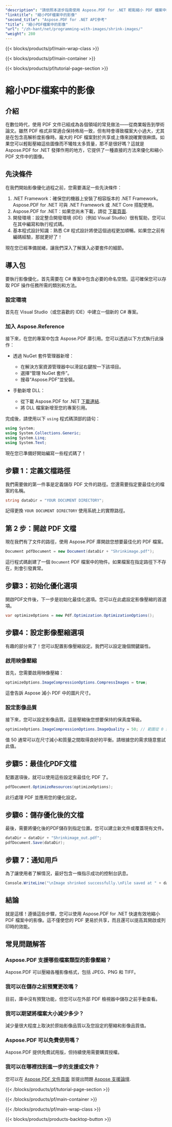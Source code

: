 ```yaml
---
"description": "請依照本逐步指南使用 Aspose.PDF for .NET 輕鬆縮小 PDF 檔案中的影像，確保檔案大小更小，同時保持品質。"
"linktitle": "縮小PDF檔案中的影像"
"second_title": "Aspose.PDF for .NET API參考"
"title": "縮小PDF檔案中的影像"
"url": "/zh-hant/net/programming-with-images/shrink-images/"
"weight": 280
---
```


{{< blocks/products/pf/main-wrap-class >}}

{{< blocks/products/pf/main-container >}}

{{< blocks/products/pf/tutorial-page-section >}}

# 縮小PDF檔案中的影像

## 介紹

在數位時代，使用 PDF 文件已經成為各個領域的常見做法——從商業報告到學術論文。雖然 PDF 格式非常適合保持佈局一致，但有時會導致檔案大小過大，尤其是在包含高解析度影像時。龐大的 PDF 檔案對於共享或上傳來說確實很麻煩。如果您可以輕鬆壓縮這些圖像而不犧牲太多質量，那不是很好嗎？這就是 Aspose.PDF for .NET 發揮作用的地方，它提供了一種直接的方法來優化和縮小 PDF 文件中的圖像。 

## 先決條件

在我們開始影像優化過程之前，您需要滿足一些先決條件：

1. .NET Framework：確保您的機器上安裝了相容版本的 .NET Framework。 Aspose.PDF for .NET 可與 .NET Framework 或 .NET Core 搭配使用。
2. Aspose.PDF for .NET：如果您尚未下載，請從 [下載頁面](https://releases。aspose.com/pdf/net/).
3. 開發環境：設定整合開發環境 (IDE)（例如 Visual Studio）很有幫助，您可以在其中編寫和執行程式碼。
4. 基本程式設計知識：熟悉 C# 程式設計將使這個過程更加順暢。如果您之前有編碼經驗，那就更好了！

現在您已經準備就緒，讓我們深入了解匯入必要套件的細節。

## 導入包

要執行影像優化，首先需要在 C# 專案中包含必要的命名空間。這可確保您可以存取 PDF 操作任務所需的類別和方法。

### 設定環境

首先在 Visual Studio（或您喜歡的 IDE）中建立一個新的 C# 專案。

### 加入 Aspose.Reference

接下來，在您的專案中包含 Aspose.PDF 庫引用。您可以透過以下方式執行此操作：

- 透過 NuGet 套件管理器新增：
  - 在解決方案資源管理器中以滑鼠右鍵按一下該項目。
  - 選擇“管理 NuGet 套件”。
  - 搜尋“Aspose.PDF”並安裝。

- 手動新增 DLL：
  - 從下載 Aspose.PDF for .NET [下載連結](https://releases。aspose.com/pdf/net/).
  - 將 DLL 檔案新增至您的專案引用。

完成後，請使用以下 `using` 程式碼頂部的語句：

```csharp
using System;
using System.Collections.Generic;
using System.Linq;
using System.Text;
```

現在您已準備好開始編寫一些程式碼了！

## 步驟 1：定義文檔路徑

我們需要做的第一件事是定義儲存 PDF 文件的路徑。您還需要指定要最佳化的檔案的名稱。

```csharp
string dataDir = "YOUR DOCUMENT DIRECTORY"; 
```

記得更換 `YOUR DOCUMENT DIRECTORY` 使用系統上的實際路徑。

## 第 2 步：開啟 PDF 文檔

現在我們有了文件的路徑，使用 Aspose.PDF 庫開啟您想要最佳化的 PDF 檔案。

```csharp
Document pdfDocument = new Document(dataDir + "Shrinkimage.pdf");
```

這行程式碼創建了一個 `Document` PDF 檔案中的物件。如果檔案在指定路徑下不存在，則會引發異常。

## 步驟3：初始化優化選項

開啟PDF文件後，下一步是初始化最佳化選項。您可以在此處設定影像壓縮的首選項。

```csharp
var optimizeOptions = new Pdf.Optimization.OptimizationOptions();
```

## 步驟4：設定影像壓縮選項

有趣的部分來了！您可以配置影像壓縮設定。我們可以設定幾個關鍵屬性。

### 啟用映像壓縮

首先，您需要啟用映像壓縮：

```csharp
optimizeOptions.ImageCompressionOptions.CompressImages = true;
```

這會告訴 Aspose 減小 PDF 中的圖片尺寸。

### 設定影像品質

接下來，您可以設定影像品質。這是壓縮後您想要保持的保真度等級。

```csharp
optimizeOptions.ImageCompressionOptions.ImageQuality = 50; // 範圍從 0 到 100
```

值 50 通常可以在尺寸減小和質量之間取得良好的平衡。請根據您的需求隨意嘗試此值。

## 步驟5：最佳化PDF文檔

配置選項後，就可以使用這些設定來最佳化 PDF 了。

```csharp
pdfDocument.OptimizeResources(optimizeOptions);
```

此行處理 PDF 並應用您的優化設定。

## 步驟6：儲存優化後的文檔

最後，需要將優化後的PDF儲存到指定位置。您可以建立新文件或覆蓋現有文件。

```csharp
dataDir = dataDir + "Shrinkimage_out.pdf"; 
pdfDocument.Save(dataDir);
```

## 步驟 7：通知用戶

為了讓使用者了解情況，最好包含一條指示成功的控制台訊息。

```csharp
Console.WriteLine("\nImage shrinked successfully.\nFile saved at " + dataDir);
```

## 結論

就是這樣！遵循這些步驟，您可以使用 Aspose.PDF for .NET 快速有效地縮小 PDF 檔案中的影像。這不僅使您的 PDF 更易於共享，而且還可以提高其開啟或列印時的效能。

## 常見問題解答

### Aspose.PDF 支援哪些檔案類型的影像壓縮？  
Aspose.PDF 可以壓縮各種影像格式，包括 JPEG、PNG 和 TIFF。

### 我可以在儲存之前預覽更改嗎？  
目前，庫中沒有預覽功能，但您可以在外部 PDF 檢視器中儲存之前手動查看。

### 我可以期望將檔案大小減少多少？  
減少量很大程度上取決於原始影像品質以及您設定的壓縮和影像品質值。

### Aspose.PDF 可以免費使用嗎？  
Aspose.PDF 提供免費試用版，但持續使用需要購買授權。

### 我可以在哪裡找到進一步的支援或文件？  
您可以在 [Aspose PDF 文件頁面](https://reference.aspose.com/pdf/net/) 並提出問題 [Aspose 支援論壇](https://forum。aspose.com/c/pdf/10).

{{< /blocks/products/pf/tutorial-page-section >}}

{{< /blocks/products/pf/main-container >}}

{{< /blocks/products/pf/main-wrap-class >}}

{{< blocks/products/products-backtop-button >}}